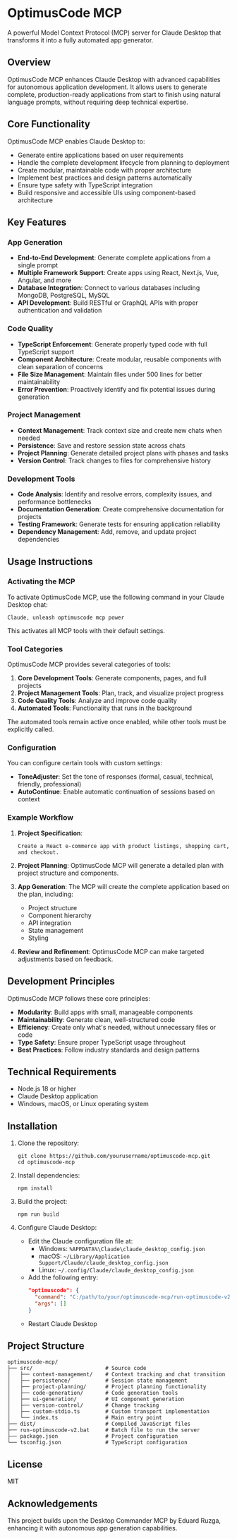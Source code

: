 # OptimusCode MCP

A powerful Model Context Protocol (MCP) server for Claude Desktop that transforms it into a fully automated app generator.

## Overview

OptimusCode MCP enhances Claude Desktop with advanced capabilities for autonomous application development. It allows users to generate complete, production-ready applications from start to finish using natural language prompts, without requiring deep technical expertise.

## Core Functionality

OptimusCode MCP enables Claude Desktop to:

- Generate entire applications based on user requirements
- Handle the complete development lifecycle from planning to deployment
- Create modular, maintainable code with proper architecture
- Implement best practices and design patterns automatically
- Ensure type safety with TypeScript integration
- Build responsive and accessible UIs using component-based architecture

## Key Features

### App Generation
- **End-to-End Development**: Generate complete applications from a single prompt
- **Multiple Framework Support**: Create apps using React, Next.js, Vue, Angular, and more
- **Database Integration**: Connect to various databases including MongoDB, PostgreSQL, MySQL
- **API Development**: Build RESTful or GraphQL APIs with proper authentication and validation

### Code Quality
- **TypeScript Enforcement**: Generate properly typed code with full TypeScript support
- **Component Architecture**: Create modular, reusable components with clean separation of concerns
- **File Size Management**: Maintain files under 500 lines for better maintainability
- **Error Prevention**: Proactively identify and fix potential issues during generation

### Project Management
- **Context Management**: Track context size and create new chats when needed
- **Persistence**: Save and restore session state across chats
- **Project Planning**: Generate detailed project plans with phases and tasks
- **Version Control**: Track changes to files for comprehensive history

### Development Tools
- **Code Analysis**: Identify and resolve errors, complexity issues, and performance bottlenecks
- **Documentation Generation**: Create comprehensive documentation for projects
- **Testing Framework**: Generate tests for ensuring application reliability
- **Dependency Management**: Add, remove, and update project dependencies

## Usage Instructions

### Activating the MCP

To activate OptimusCode MCP, use the following command in your Claude Desktop chat:

```
Claude, unleash optimuscode mcp power
```

This activates all MCP tools with their default settings.

### Tool Categories

OptimusCode MCP provides several categories of tools:

1. **Core Development Tools**: Generate components, pages, and full projects
2. **Project Management Tools**: Plan, track, and visualize project progress
3. **Code Quality Tools**: Analyze and improve code quality
4. **Automated Tools**: Functionality that runs in the background

The automated tools remain active once enabled, while other tools must be explicitly called.

### Configuration

You can configure certain tools with custom settings:

- **ToneAdjuster**: Set the tone of responses (formal, casual, technical, friendly, professional)
- **AutoContinue**: Enable automatic continuation of sessions based on context

### Example Workflow

1. **Project Specification**:
   ```
   Create a React e-commerce app with product listings, shopping cart, and checkout.
   ```

2. **Project Planning**:
   OptimusCode MCP will generate a detailed plan with project structure and components.

3. **App Generation**:
   The MCP will create the complete application based on the plan, including:
   - Project structure
   - Component hierarchy
   - API integration
   - State management
   - Styling

4. **Review and Refinement**:
   OptimusCode MCP can make targeted adjustments based on feedback.

## Development Principles

OptimusCode MCP follows these core principles:

- **Modularity**: Build apps with small, manageable components
- **Maintainability**: Generate clean, well-structured code
- **Efficiency**: Create only what's needed, without unnecessary files or code
- **Type Safety**: Ensure proper TypeScript usage throughout
- **Best Practices**: Follow industry standards and design patterns

## Technical Requirements

- Node.js 18 or higher
- Claude Desktop application
- Windows, macOS, or Linux operating system

## Installation

1. Clone the repository:
   ```
   git clone https://github.com/yourusername/optimuscode-mcp.git
   cd optimuscode-mcp
   ```

2. Install dependencies:
   ```
   npm install
   ```

3. Build the project:
   ```
   npm run build
   ```

4. Configure Claude Desktop:
   - Edit the Claude configuration file at:
     - Windows: `%APPDATA%\Claude\claude_desktop_config.json`
     - macOS: `~/Library/Application Support/Claude/claude_desktop_config.json`
     - Linux: `~/.config/Claude/claude_desktop_config.json`
   - Add the following entry:
     ```json
     "optimuscode": {
       "command": "C:/path/to/your/optimuscode-mcp/run-optimuscode-v2.bat",
       "args": []
     }
     ```
   - Restart Claude Desktop

## Project Structure

```
optimuscode-mcp/
├── src/                       # Source code
│   ├── context-management/    # Context tracking and chat transition
│   ├── persistence/           # Session state management
│   ├── project-planning/      # Project planning functionality
│   ├── code-generation/       # Code generation tools
│   ├── ui-generation/         # UI component generation
│   ├── version-control/       # Change tracking
│   ├── custom-stdio.ts        # Custom transport implementation
│   └── index.ts               # Main entry point
├── dist/                      # Compiled JavaScript files
├── run-optimuscode-v2.bat     # Batch file to run the server
├── package.json               # Project configuration
└── tsconfig.json              # TypeScript configuration
```

## License

MIT

## Acknowledgements

This project builds upon the Desktop Commander MCP by Eduard Ruzga, enhancing it with autonomous app generation capabilities.
